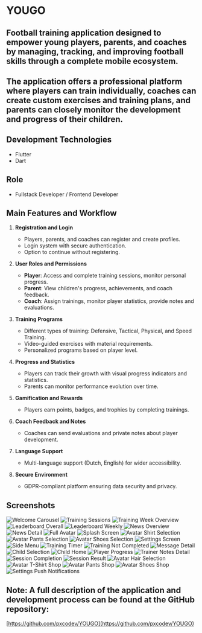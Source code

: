 # YOUGO

## Football training application designed to empower young players, parents, and coaches by managing, tracking, and improving football skills through a complete mobile ecosystem.

## The application offers a professional platform where players can train individually, coaches can create custom exercises and training plans, and parents can closely monitor the development and progress of their children.

## Development Technologies

- Flutter
- Dart

## Role
- Fullstack Developer / Frontend Developer

## Main Features and Workflow

1. **Registration and Login**
   - Players, parents, and coaches can register and create profiles.
   - Login system with secure authentication.
   - Option to continue without registering.

2. **User Roles and Permissions**
   - **Player**: Access and complete training sessions, monitor personal progress.
   - **Parent**: View children's progress, achievements, and coach feedback.
   - **Coach**: Assign trainings, monitor player statistics, provide notes and evaluations.

3. **Training Programs**
   - Different types of training: Defensive, Tactical, Physical, and Speed Training.
   - Video-guided exercises with material requirements.
   - Personalized programs based on player level.

4. **Progress and Statistics**
   - Players can track their growth with visual progress indicators and statistics.
   - Parents can monitor performance evolution over time.

5. **Gamification and Rewards**
   - Players earn points, badges, and trophies by completing trainings.

6. **Coach Feedback and Notes**
   - Coaches can send evaluations and private notes about player development.

7. **Language Support**
   - Multi-language support (Dutch, English) for wider accessibility.

8. **Secure Environment**
   - GDPR-compliant platform ensuring data security and privacy.

## Screenshots

![Welcome Carousel](./assets/images/screenshot/Screenshot_20250512_122951.png "Welcome Carousel Screen")
![Training Sessions](./assets/images/screenshot/Screenshot_20250512_123013.png "Training Sessions Screen")
![Training Week Overview](./assets/images/screenshot/Screenshot_20250512_123021.png "Training Week Overview Screen")
![Leaderboard Overall](./assets/images/screenshot/Screenshot_20250512_123028.png "Leaderboard Overall Screen")
![Leaderboard Weekly](./assets/images/screenshot/Screenshot_20250512_123033.png "Leaderboard Weekly Screen")
![News Overview](./assets/images/screenshot/Screenshot_20250512_123040.png "News Overview Screen")
![News Detail](./assets/images/screenshot/Screenshot_20250512_123047.png "News Detail Screen")
![Full Avatar](./assets/images/screenshot/Screenshot_20250512_123053.png "Full Avatar Screen")
![Splash Screen](./assets/images/screenshot/Screenshot_20250512_123100.png "Splash Screen")
![Avatar Shirt Selection](./assets/images/screenshot/Screenshot_20250512_123106.png "Avatar Shirt Selection Screen")
![Avatar Pants Selection](./assets/images/screenshot/Screenshot_20250512_123115.png "Avatar Pants Selection Screen")
![Avatar Shoes Selection](./assets/images/screenshot/Screenshot_20250512_123122.png "Avatar Shoes Selection Screen")
![Settings Screen](./assets/images/screenshot/Screenshot_20250512_123128.png "Settings Screen")
![Side Menu](./assets/images/screenshot/Screenshot_20250512_123138.png "Side Menu Screen")
![Training Timer](./assets/images/screenshot/Screenshot_20250512_123143.png "Training Timer Screen")
![Training Not Completed](./assets/images/screenshot/Screenshot_20250512_123150.png "Training Not Completed Screen")
![Message Detail](./assets/images/screenshot/Screenshot_20250512_123155.png "Message Detail Screen")
![Child Selection](./assets/images/screenshot/Screenshot_20250512_123203.png "Child Selection Screen")
![Child Home](./assets/images/screenshot/Screenshot_20250512_123215.png "Child Home Screen")
![Player Progress](./assets/images/screenshot/Screenshot_20250512_123221.png "Player Progress Screen")
![Trainer Notes Detail](./assets/images/screenshot/Screenshot_20250512_123226.png "Trainer Notes Detail Screen")
![Session Completion](./assets/images/screenshot/Screenshot_20250512_123238.png "Session Completion Screen")
![Session Result](./assets/images/screenshot/Screenshot_20250512_123248.png "Session Result Screen")
![Avatar Hair Selection](./assets/images/screenshot/Screenshot_20250512_123331.png "Avatar Hair Selection Screen")
![Avatar T-Shirt Shop](./assets/images/screenshot/Screenshot_20250512_123343.png "Avatar T-Shirt Shop Screen")
![Avatar Pants Shop](./assets/images/screenshot/Screenshot_20250512_123350.png "Avatar Pants Shop Screen")
![Avatar Shoes Shop](./assets/images/screenshot/Screenshot_20250512_123420.png "Avatar Shoes Shop Screen")
![Settings Push Notifications](./assets/images/screenshot/Screenshot_20250512_123426.png "Settings Push Notifications Screen")

## **Note: A full description of the application and development process can be found at the GitHub repository:**  
[https://github.com/pxcodev/YOUGO](https://github.com/pxcodev/YOUGO)
